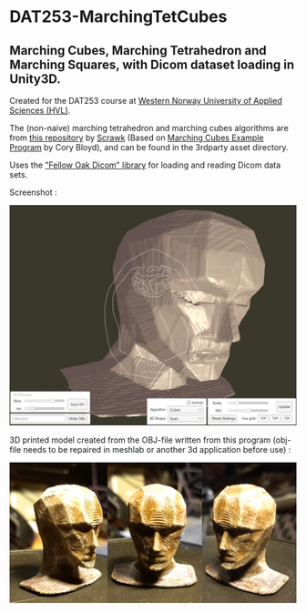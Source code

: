 # DAT253-MarchingTetCubes

## Marching Cubes, Marching Tetrahedron and Marching Squares, with Dicom dataset loading in Unity3D.

Created for the DAT253 course at [Western Norway University of Applied Sciences (HVL)](https://www.hvl.no).

The (non-naive) marching tetrahedron and marching cubes algorithms are from [this repository](https://github.com/Scrawk/Marching-Cubes) by [Scrawk](https://github.com/Scrawk/) (Based on [Marching Cubes Example Program](http://www.siafoo.net/snippet/100) by Cory Bloyd), and can be found in the 3rdparty asset directory.

Uses the ["Fellow Oak Dicom" library](https://github.com/fo-dicom/fo-dicom) for loading and reading Dicom data sets.

Screenshot :

![Screenshot](/screenshot01.jpg?raw=true "screenshot")

3D printed model created from the OBJ-file written from this program (obj-file needs to be repaired in meshlab or another 3d application before use) :

![3D printed model](/3dprint.jpg?raw=true "screenshot")
